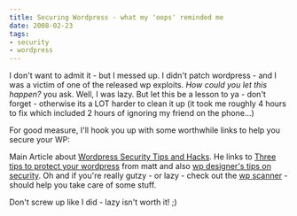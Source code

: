 ```yaml
---
title: Securing Wordpress - what my 'oops' reminded me
date: 2008-02-23
tags:
- security
- wordpress
---
```

I don't want to admit it - but I messed up.  I didn't patch wordpress - and I was a victim of one of the released wp exploits.  _How could you let this happen?_ you ask.  Well, I was lazy.  But let this be a lesson to ya - don't forget - otherwise its a LOT harder to clean it up (it took me roughly 4 hours to fix which included 2 hours of ignoring my friend on the phone...)

<!--more-->

For good measure, I'll hook you up with some worthwhile links to help you secure your WP:

Main Article about [Wordpress Security Tips and Hacks](http://www.noupe.com/how-tos/wordpress-security-tips-and-hacks.html).  He links to [Three tips to protect your wordpress](http://www.mattcutts.com/blog/three-tips-to-protect-your-wordpress-installation/) from matt and also [wp designer's tips on security](http://www.wpdesigner.com/2008/01/30/wordpress-tips-part-1/).  Oh and if you're really gutzy - or lazy - check out the [wp scanner](http://blogsecurity.net/wordpress/tools/wp-scanner/) - should help you take care of some stuff.

Don't screw up like I did - lazy isn't worth it! ;)
